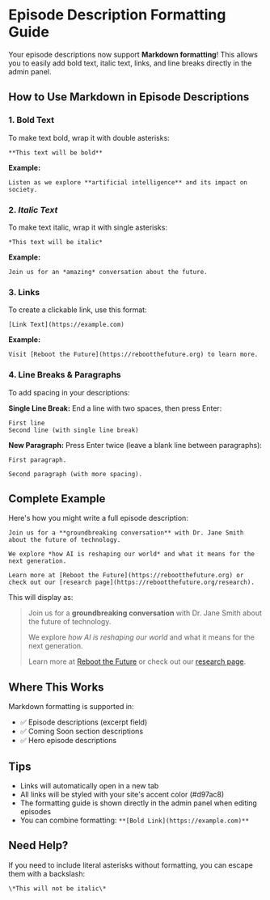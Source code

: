 # Episode Description Formatting Guide

Your episode descriptions now support **Markdown formatting**! This allows you to easily add bold text, italic text, links, and line breaks directly in the admin panel.

## How to Use Markdown in Episode Descriptions

### 1. **Bold Text**
To make text bold, wrap it with double asterisks:

```
**This text will be bold**
```

**Example:**
```
Listen as we explore **artificial intelligence** and its impact on society.
```

### 2. *Italic Text*
To make text italic, wrap it with single asterisks:

```
*This text will be italic*
```

**Example:**
```
Join us for an *amazing* conversation about the future.
```

### 3. Links
To create a clickable link, use this format:

```
[Link Text](https://example.com)
```

**Example:**
```
Visit [Reboot the Future](https://rebootthefuture.org) to learn more.
```

### 4. Line Breaks & Paragraphs
To add spacing in your descriptions:

**Single Line Break:**
End a line with two spaces, then press Enter:
```
First line  
Second line (with single line break)
```

**New Paragraph:**
Press Enter twice (leave a blank line between paragraphs):
```
First paragraph.

Second paragraph (with more spacing).
```

## Complete Example

Here's how you might write a full episode description:

```
Join us for a **groundbreaking conversation** with Dr. Jane Smith about the future of technology.

We explore *how AI is reshaping our world* and what it means for the next generation.

Learn more at [Reboot the Future](https://rebootthefuture.org) or check out our [research page](https://rebootthefuture.org/research).
```

This will display as:

> Join us for a **groundbreaking conversation** with Dr. Jane Smith about the future of technology.
> 
> We explore *how AI is reshaping our world* and what it means for the next generation.
> 
> Learn more at [Reboot the Future](https://rebootthefuture.org) or check out our [research page](https://rebootthefuture.org/research).

## Where This Works

Markdown formatting is supported in:
- ✅ Episode descriptions (excerpt field)
- ✅ Coming Soon section descriptions
- ✅ Hero episode descriptions

## Tips

- Links will automatically open in a new tab
- All links will be styled with your site's accent color (#d97ac8)
- The formatting guide is shown directly in the admin panel when editing episodes
- You can combine formatting: `**[Bold Link](https://example.com)**`

## Need Help?

If you need to include literal asterisks without formatting, you can escape them with a backslash:
```
\*This will not be italic\*
```
